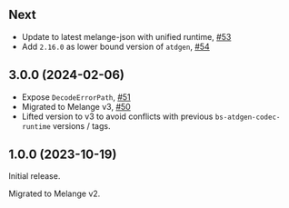 ## Next

- Update to latest melange-json with unified runtime, [#53](https://github.com/ahrefs/melange-atdgen-codec-runtime/pull/53)
- Add `2.16.0` as lower bound version of `atdgen`, [#54](https://github.com/ahrefs/melange-atdgen-codec-runtime/pull/54)

## 3.0.0 (2024-02-06)

- Expose `DecodeErrorPath`, [#51](https://github.com/ahrefs/melange-atdgen-codec-runtime/pull/51)
- Migrated to Melange v3, [#50](https://github.com/ahrefs/melange-atdgen-codec-runtime/pull/50)
- Lifted version to v3 to avoid conflicts with previous `bs-atdgen-codec-runtime` versions / tags.

## 1.0.0 (2023-10-19)

Initial release.

Migrated to Melange v2.
